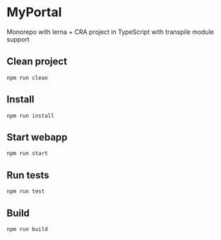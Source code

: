 # MyPortal
Monorepo with lerna + CRA project in TypeScript with transpile module support

## Clean project

```
npm run clean
```

## Install

```
npm run install
```

## Start webapp

```
npm run start
```

## Run tests

```
npm run test
```


## Build

```
npm run build
```